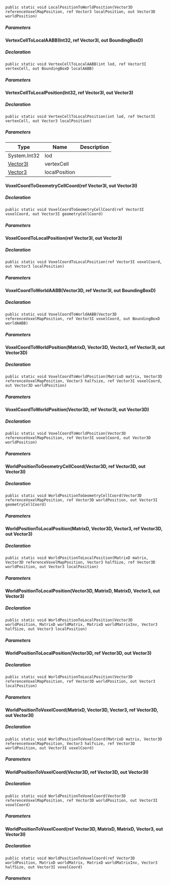 ```
public static void LocalPositionToWorldPosition(Vector3D referenceVoxelMapPosition, ref Vector3 localPosition, out Vector3D worldPosition)
```

##### Parameters

#### [](#VRage_Voxels_MyVoxelCoordSystems_VertexCellToLocalAABB_System_Int32_VRageMath_Vector3I__VRageMath_BoundingBoxD__)VertexCellToLocalAABB(Int32, ref Vector3I, out BoundingBoxD)

##### Declaration

```
public static void VertexCellToLocalAABB(int lod, ref Vector3I vertexCell, out BoundingBoxD localAABB)
```

##### Parameters

#### [](#VRage_Voxels_MyVoxelCoordSystems_VertexCellToLocalPosition_System_Int32_VRageMath_Vector3I__VRageMath_Vector3__)VertexCellToLocalPosition(Int32, ref Vector3I, out Vector3)

##### Declaration

```
public static void VertexCellToLocalPosition(int lod, ref Vector3I vertexCell, out Vector3 localPosition)
```

##### Parameters

| Type | Name | Description |
| --- | --- | --- |
| System.Int32 | lod |     |
| [Vector3I](https://keensoftwarehouse.github.io/SpaceEngineersModAPI/api/VRageMath.Vector3I.html) | vertexCell |     |
| [Vector3](https://keensoftwarehouse.github.io/SpaceEngineersModAPI/api/VRageMath.Vector3.html) | localPosition |     |

#### [](#VRage_Voxels_MyVoxelCoordSystems_VoxelCoordToGeometryCellCoord_VRageMath_Vector3I__VRageMath_Vector3I__)VoxelCoordToGeometryCellCoord(ref Vector3I, out Vector3I)

##### Declaration

```
public static void VoxelCoordToGeometryCellCoord(ref Vector3I voxelCoord, out Vector3I geometryCellCoord)
```

##### Parameters

#### [](#VRage_Voxels_MyVoxelCoordSystems_VoxelCoordToLocalPosition_VRageMath_Vector3I__VRageMath_Vector3__)VoxelCoordToLocalPosition(ref Vector3I, out Vector3)

##### Declaration

```
public static void VoxelCoordToLocalPosition(ref Vector3I voxelCoord, out Vector3 localPosition)
```

##### Parameters

#### [](#VRage_Voxels_MyVoxelCoordSystems_VoxelCoordToWorldAABB_VRageMath_Vector3D_VRageMath_Vector3I__VRageMath_BoundingBoxD__)VoxelCoordToWorldAABB(Vector3D, ref Vector3I, out BoundingBoxD)

##### Declaration

```
public static void VoxelCoordToWorldAABB(Vector3D referenceVoxelMapPosition, ref Vector3I voxelCoord, out BoundingBoxD worldAABB)
```

##### Parameters

#### [](#VRage_Voxels_MyVoxelCoordSystems_VoxelCoordToWorldPosition_VRageMath_MatrixD_VRageMath_Vector3D_VRageMath_Vector3_VRageMath_Vector3I__VRageMath_Vector3D__)VoxelCoordToWorldPosition(MatrixD, Vector3D, Vector3, ref Vector3I, out Vector3D)

##### Declaration

```
public static void VoxelCoordToWorldPosition(MatrixD matrix, Vector3D referenceVoxelMapPosition, Vector3 halfsize, ref Vector3I voxelCoord, out Vector3D worldPosition)
```

##### Parameters

#### [](#VRage_Voxels_MyVoxelCoordSystems_VoxelCoordToWorldPosition_VRageMath_Vector3D_VRageMath_Vector3I__VRageMath_Vector3D__)VoxelCoordToWorldPosition(Vector3D, ref Vector3I, out Vector3D)

##### Declaration

```
public static void VoxelCoordToWorldPosition(Vector3D referenceVoxelMapPosition, ref Vector3I voxelCoord, out Vector3D worldPosition)
```

##### Parameters

#### [](#VRage_Voxels_MyVoxelCoordSystems_WorldPositionToGeometryCellCoord_VRageMath_Vector3D_VRageMath_Vector3D__VRageMath_Vector3I__)WorldPositionToGeometryCellCoord(Vector3D, ref Vector3D, out Vector3I)

##### Declaration

```
public static void WorldPositionToGeometryCellCoord(Vector3D referenceVoxelMapPosition, ref Vector3D worldPosition, out Vector3I geometryCellCoord)
```

##### Parameters

#### [](#VRage_Voxels_MyVoxelCoordSystems_WorldPositionToLocalPosition_VRageMath_MatrixD_VRageMath_Vector3D_VRageMath_Vector3_VRageMath_Vector3D__VRageMath_Vector3__)WorldPositionToLocalPosition(MatrixD, Vector3D, Vector3, ref Vector3D, out Vector3)

##### Declaration

```
public static void WorldPositionToLocalPosition(MatrixD matrix, Vector3D referenceVoxelMapPosition, Vector3 halfSize, ref Vector3D worldPosition, out Vector3 localPosition)
```

##### Parameters

#### [](#VRage_Voxels_MyVoxelCoordSystems_WorldPositionToLocalPosition_VRageMath_Vector3D_VRageMath_MatrixD_VRageMath_MatrixD_VRageMath_Vector3_VRageMath_Vector3__)WorldPositionToLocalPosition(Vector3D, MatrixD, MatrixD, Vector3, out Vector3)

##### Declaration

```
public static void WorldPositionToLocalPosition(Vector3D worldPosition, MatrixD worldMatrix, MatrixD worldMatrixInv, Vector3 halfSize, out Vector3 localPosition)
```

##### Parameters

#### [](#VRage_Voxels_MyVoxelCoordSystems_WorldPositionToLocalPosition_VRageMath_Vector3D_VRageMath_Vector3D__VRageMath_Vector3__)WorldPositionToLocalPosition(Vector3D, ref Vector3D, out Vector3)

##### Declaration

```
public static void WorldPositionToLocalPosition(Vector3D referenceVoxelMapPosition, ref Vector3D worldPosition, out Vector3 localPosition)
```

##### Parameters

#### [](#VRage_Voxels_MyVoxelCoordSystems_WorldPositionToVoxelCoord_VRageMath_MatrixD_VRageMath_Vector3D_VRageMath_Vector3_VRageMath_Vector3D__VRageMath_Vector3I__)WorldPositionToVoxelCoord(MatrixD, Vector3D, Vector3, ref Vector3D, out Vector3I)

##### Declaration

```
public static void WorldPositionToVoxelCoord(MatrixD matrix, Vector3D referenceVoxelMapPosition, Vector3 halfsize, ref Vector3D worldPosition, out Vector3I voxelCoord)
```

##### Parameters

#### [](#VRage_Voxels_MyVoxelCoordSystems_WorldPositionToVoxelCoord_VRageMath_Vector3D_VRageMath_Vector3D__VRageMath_Vector3I__)WorldPositionToVoxelCoord(Vector3D, ref Vector3D, out Vector3I)

##### Declaration

```
public static void WorldPositionToVoxelCoord(Vector3D referenceVoxelMapPosition, ref Vector3D worldPosition, out Vector3I voxelCoord)
```

##### Parameters

#### [](#VRage_Voxels_MyVoxelCoordSystems_WorldPositionToVoxelCoord_VRageMath_Vector3D__VRageMath_MatrixD_VRageMath_MatrixD_VRageMath_Vector3_VRageMath_Vector3I__)WorldPositionToVoxelCoord(ref Vector3D, MatrixD, MatrixD, Vector3, out Vector3I)

##### Declaration

```
public static void WorldPositionToVoxelCoord(ref Vector3D worldPosition, MatrixD worldMatrix, MatrixD worldMatrixInv, Vector3 halfSize, out Vector3I voxelCoord)
```

##### Parameters